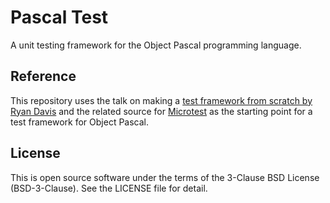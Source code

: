 # Pascal Test

A unit testing framework for the Object Pascal programming language.

## Reference

This repository uses the talk on making a [test framework from scratch by
Ryan Davis](https://www.youtube.com/watch?v=VPr5pmlAq20&t=756s) and the related
source for [Microtest](https://github.com/zenspider/microtest) as the starting
point for a test framework for Object Pascal.

## License

This is open source software under the terms of the 3-Clause BSD License
(BSD-3-Clause). See the LICENSE file for detail.
